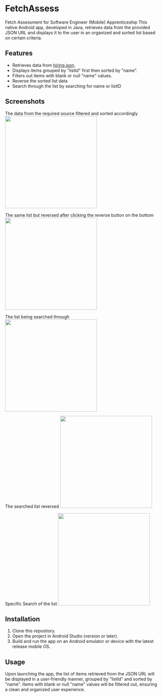 # FetchAssess
Fetch Assessment for Software Engineer (Mobile) Apprenticeship
This native Android app, developed in Java, retrieves data from the provided JSON URL and displays it to the user in an organized and sorted list based on certain criteria.

## Features

- Retrieves data from [hiring.json](https://fetch-hiring.s3.amazonaws.com/hiring.json).
- Displays items grouped by "listId" first then sorted by "name".
- Filters out items with blank or null "name" values.
- Reverse the sorted list data
- Search through the list by searching for name or listID

## Screenshots

The data from the required source filtered and sorted accordingly
<img src="https://github.com/MichalJanMalek/FetchAssess/blob/main/Screenshots/Screenshot_Fetch1.png" width="300">

The same list but reversed after clicking the reverse button on the bottom
<img src="https://github.com/MichalJanMalek/FetchAssess/blob/main/Screenshots/Screenshot_FetchReversed.png" width="300">

The list being searched through
<img src="https://github.com/MichalJanMalek/FetchAssess/blob/main/Screenshots/Screenshot_FetchSearch.png" width="300">

The searched list reversed
<img src="https://github.com/MichalJanMalek/FetchAssess/blob/main/Screenshots/Screenshot_SearchReverse.png" width="300">

Specific Search of the list
<img src="https://github.com/MichalJanMalek/FetchAssess/blob/main/Screenshots/Screenshot_Specific.png" width="300">

## Installation

1. Clone this repository.
2. Open the project in Android Studio (version  or later).
3. Build and run the app on an Android emulator or device with the latest release mobile OS.

## Usage

Upon launching the app, the list of items retrieved from the JSON URL will be displayed in a user-friendly manner, grouped by "listId" and sorted by "name". Items with blank or null "name" values will be filtered out, ensuring a clean and organized user experience.

